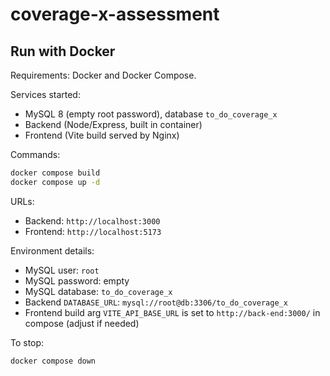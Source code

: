# coverage-x-assessment

## Run with Docker

Requirements: Docker and Docker Compose.

Services started:
- MySQL 8 (empty root password), database `to_do_coverage_x`
- Backend (Node/Express, built in container)
- Frontend (Vite build served by Nginx)

Commands:

```bash
docker compose build
docker compose up -d
```

URLs:
- Backend: `http://localhost:3000`
- Frontend: `http://localhost:5173`

Environment details:
- MySQL user: `root`
- MySQL password: empty
- MySQL database: `to_do_coverage_x`
- Backend `DATABASE_URL`: `mysql://root@db:3306/to_do_coverage_x`
- Frontend build arg `VITE_API_BASE_URL` is set to `http://back-end:3000/` in compose (adjust if needed)

To stop:

```bash
docker compose down
```
